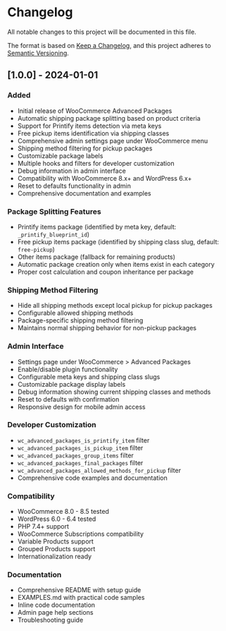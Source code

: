 # Changelog

All notable changes to this project will be documented in this file.

The format is based on [Keep a Changelog](https://keepachangelog.com/en/1.0.0/),
and this project adheres to [Semantic Versioning](https://semver.org/spec/v2.0.0.html).

## [1.0.0] - 2024-01-01

### Added
- Initial release of WooCommerce Advanced Packages
- Automatic shipping package splitting based on product criteria
- Support for Printify items detection via meta keys
- Free pickup items identification via shipping classes
- Comprehensive admin settings page under WooCommerce menu
- Shipping method filtering for pickup packages
- Customizable package labels
- Multiple hooks and filters for developer customization
- Debug information in admin interface
- Compatibility with WooCommerce 8.x+ and WordPress 6.x+
- Reset to defaults functionality in admin
- Comprehensive documentation and examples

### Package Splitting Features
- Printify items package (identified by meta key, default: `_printify_blueprint_id`)
- Free pickup items package (identified by shipping class slug, default: `free-pickup`)
- Other items package (fallback for remaining products)
- Automatic package creation only when items exist in each category
- Proper cost calculation and coupon inheritance per package

### Shipping Method Filtering
- Hide all shipping methods except local pickup for pickup packages
- Configurable allowed shipping methods
- Package-specific shipping method filtering
- Maintains normal shipping behavior for non-pickup packages

### Admin Interface
- Settings page under WooCommerce > Advanced Packages
- Enable/disable plugin functionality
- Configurable meta keys and shipping class slugs
- Customizable package display labels
- Debug information showing current shipping classes and methods
- Reset to defaults with confirmation
- Responsive design for mobile admin access

### Developer Customization
- `wc_advanced_packages_is_printify_item` filter
- `wc_advanced_packages_is_pickup_item` filter  
- `wc_advanced_packages_group_items` filter
- `wc_advanced_packages_final_packages` filter
- `wc_advanced_packages_allowed_methods_for_pickup` filter
- Comprehensive code examples and documentation

### Compatibility
- WooCommerce 8.0 - 8.5 tested
- WordPress 6.0 - 6.4 tested
- PHP 7.4+ support
- WooCommerce Subscriptions compatibility
- Variable Products support
- Grouped Products support
- Internationalization ready

### Documentation
- Comprehensive README with setup guide
- EXAMPLES.md with practical code samples
- Inline code documentation
- Admin page help sections
- Troubleshooting guide





